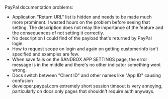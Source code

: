PayPal documentation problems:
* Application "Return URL" list is hidden and needs to be made much more prominent. I wasted hours on the problem before seeing that setting.
The description does not relay the importance of the feature and the consequences of not setting it correctly.
* No description I could find of the payload that's returned by PayPal login.
* How to request scope on login and again on getting customerinfo isn't specified and examples are few.
* When save fails on the SANDBOX APP SETTINGS page, the error message is in the middle and there's no other indicator something went wrong.
* Docs switch between "Client ID" and other names like "App ID" causing confusion
* developer.paypal.com extremely short session timeout is very annoying, particularly on docs only pages that shouldn't require auth anyways.
